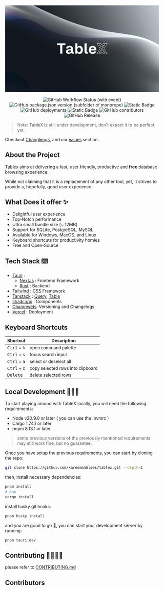 <p align="center">
  <img src="./apps/web/public/billboard.png">
</p>
<div align="center">
  <img alt="GitHub Workflow Status (with event)" src="https://img.shields.io/github/actions/workflow/status/kareemmahlees/tablex/lint.yml">
  <img alt="GitHub package.json version (subfolder of monorepo)" src="https://img.shields.io/github/package-json/v/kareemmahlees/tablex?color=blue">
  <img alt="Static Badge" src="https://img.shields.io/badge/node-v20.9.0%20-green">
  <img alt="GitHub deployments" src="https://img.shields.io/github/deployments/kareemmahlees/tablex/production?label=production">

<img alt="Static Badge" src="https://img.shields.io/badge/cargo-v1.74.1-orange">
<img alt="GitHub contributors" src="https://img.shields.io/github/contributors/kareemmahlees/tablex">
<img alt="GitHub Release" src="https://img.shields.io/github/v/release/kareemmahlees/tablex">

</div>

> Note: TableX is still under development, don't expect it to be perfect, yet.

Checkout [Changleogs](./apps/core/CHANGELOG.md), and our [issues](https://github.com/kareemmahlees/tablex/issues) section.

## About the Project

Tablex aims at delivering a fast, user friendly, productive and **free** database browsing experience.

While not claiming that it is a replacement of any other tool, yet, it strives to provide a, hopefully, good user experience.

## What Does it offer ✨

- Delightful user experience
- Top-Notch performance
- Ultra small bundle size (~ 12MB)
- Support for SQLite, PostgreSQL, MySQL
- Available for Windows, MacOS, and Linux
- Keyboard shortcuts for productivity homies
- Free and Open-Source

## Tech Stack ⌨️

- [Tauri](https://tauri.app/) :
  - [NextJs](https://nextjs.org/) : Frontend Framework
  - [Rust](https://www.rust-lang.org/) : Backend
- [Tailwind](https://tailwindcss.com/) : CSS Framework
- [Tanstack](https://tanstack.com/) : [Query](https://tanstack.com/query/latest), [Table](https://tanstack.com/table/v8)
- [shadcn/ui](https://ui.shadcn.com/) : Components
- [Changesets](): Versioning and Changelogs
- [Vercel](https://vercel.com/) : Deployment

## Keyboard Shortcuts

| Shortcut                       | Description                       |
| ------------------------------ | --------------------------------- |
| <kbd>Ctrl</kbd> + <kbd>k</kbd> | open command palette              |
| <kbd>Ctrl</kbd> + <kbd>s</kbd> | focus search input                |
| <kbd>Ctrl</kbd> + <kbd>a</kbd> | select or deselect all            |
| <kbd>Ctrl</kbd> + <kbd>c</kbd> | copy selected rows into clipboard |
| <kbd>Delete</kbd>              | delete selected rows              |

## Local Development 🧑🏻‍💻

To start playing around with TableX locally, you will need the following requirements:

- Node v20.9.0 or later ( you can use the .nvmrc )
- Cargo 1.74.1 or later
- pnpm 8.13.1 or later

> some previous versions of the previously mentioned requirements may still work fine, but no guarantee.

Once you have setup the previous requirements, you can start by cloning the repo:

```bash
git clone https://github.com/kareemmahlees/tablex.git --depth=1
```

then, install necessary dependencies:

```bash
pnpm install
# And
cargo install
```

install husky git hooks:

```bash
pnpm husky install
```

and you are good to go 💫, you can start your development server by running:

```bash
pnpm tauri:dev
```

## Contributing 🫱🏻‍🫲🏻

please refer to [CONTRIBUTING.md](./docs/CONTRIBUTING.md)

## Contributors

<!-- ALL-CONTRIBUTORS-LIST:START - Do not remove or modify this section -->
<!-- prettier-ignore-start -->
<!-- markdownlint-disable -->

<!-- markdownlint-restore -->
<!-- prettier-ignore-end -->

<!-- ALL-CONTRIBUTORS-LIST:END -->
